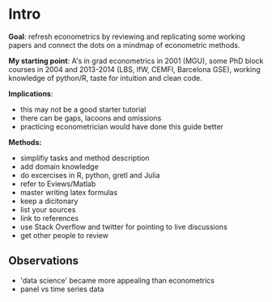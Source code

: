 # Intro

**Goal**: refresh econometrics by reviewing and replicating 
          some working papers and connect the dots on a mindmap 
          of econometric methods.

**My starting point**: A's in grad econometrics in 2001 (MGU),
                       some PhD block courses in 2004 and 2013-2014 
                       (LBS, IfW, CEMFI, Barcelona GSE),
                       working knowledge of python/R,
                       taste for intuition and clean code.

**Implications**: 

- this may not be a good starter tutorial 
- there can be gaps, lacoons and omissions  
- practicing econometrician would have done this guide better 

**Methods:**

- simplifiy tasks and method description
- add domain knowledge
- do excercises in R, python, gretl and Julia
- refer to Eviews/Matlab 
- master writing latex formulas
- keep a dicitonary
- list your sources
- link to references
- use Stack Overflow and twitter for pointing to live discussions
- get other people to review


## Observations

- 'data science' became more appealing than econometrics
- panel vs time series data

